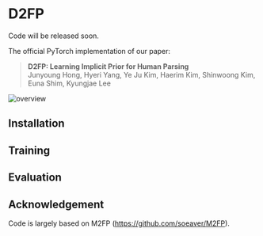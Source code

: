 # D2FP

Code will be released soon.

The official PyTorch implementation of our paper:

> **D2FP: Learning Implicit Prior for Human Parsing** \
> Junyoung Hong, Hyeri Yang, Ye Ju Kim, Haerim Kim, Shinwoong Kim, Euna Shim, Kyungjae Lee

![overview](https://github.com/user-attachments/assets/ce0aee32-e28d-4957-8301-e03fd1125633)

## Installation

## Training

## Evaluation 

## Acknowledgement

Code is largely based on M2FP (https://github.com/soeaver/M2FP).
